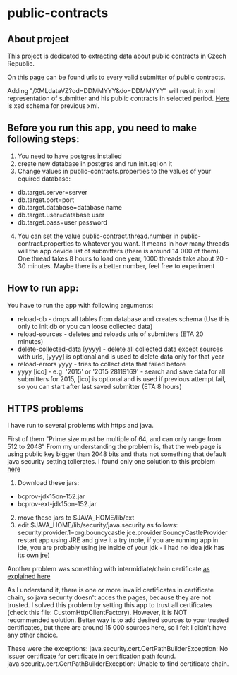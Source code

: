 # public-contracts

## About project
This project is dedicated to extracting data about public contracts in Czech Republic.

On this [page](https://vestnikverejnychzakazek.cz/SearchProfile/Search?Status=Active&PageSize=50&Page=1) can be found urls to every valid submitter of public contracts.

Adding "/XMLdataVZ?od=DDMMYYY&do=DDMMYYY" will result in xml representation of submitter and his public contracts in selected period.
[Here](https://vestnikverejnychzakazek.cz/cs/PublishAForm/XMLInterfaceForISVZUS) is xsd schema for previous xml.

## Before you run this app, you need to make following steps:

1. You need to have postgres installed
2. create new database in postgres and run init.sql on it
3. Change values in public-contracts.properties to the values of your equired database:
 * db.target.server=server
 * db.target.port=port
 * db.target.database=database name
 * db.target.user=database user
 * db.target.pass=user password
4. You can set the value public-contract.thread.number in public-contract.properties to whatever you want. It means in how many threads will the app devide list of submitters (there is around 14 000 of them). One thread takes 8 hours to load one year, 1000 threads take about 20 - 30 minutes. Maybe there is a better number, feel free to experiment

## How to run app:
You have to run the app with following arguments:
 * reload-db - drops all tables from database and creates schema (Use this only to init db or you can loose collected data)
 * reload-sources - deletes and reloads urls of submitters (ETA 20 minutes)
 * delete-collected-data [yyyy] - delete all collected data except sources with urls, [yyyy] is optional and is used to delete data only for that year
 * reload-errors yyyy - tries to collect data that failed before
 * yyyy [ico] - e.g. '2015' or '2015 28119169' - search and save data for all submitters for 2015, [ico] is optional and is used if previous attempt fail, so you can start after last saved submitter (ETA 8 hours)
 

## HTTPS problems
I have run to several problems with https and java.

First of them "Prime size must be multiple of 64, and can only range from 512 to 2048"
From my understanding the problem is, that the web page is using public key bigger than 2048 bits and thats not something that default java security setting tollerates.
I found only one solution to this problem [here](http://stackoverflow.com/questions/6851461/java-why-does-ssl-handshake-give-could-not-generate-dh-keypair-exception)

1. Download these jars:
 * bcprov-jdk15on-152.jar
 * bcprov-ext-jdk15on-152.jar
2. move these jars to $JAVA_HOME/lib/ext
3. edit $JAVA_HOME/lib/security/java.security as follows: security.provider.1=org.bouncycastle.jce.provider.BouncyCastleProvider
restart app using JRE and give it a try
(note, if you are running app in ide, you are probably using jre inside of your jdk - I had no idea jdk has its own jre)

Another problem was something with intermidiate/chain certificate [as explained here](https://www.sslshopper.com/ssl-checker.html#hostname=https://veza.cz/Contracts.aspx/1087/XMLdataVZ?od=01012015&do=01012016)

As I understand it, there is one or more invalid certificates in certificate chain, so java security doesn't acces the pages, because they are not trusted.
I solved this problem by setting this app to trust all certificates (check this file: CustomHttpClientFactory). However, it is NOT recommended solution. Better way is to add desired sources to your trusted certificates, but there are around 15 000 sources here, so I felt I didn't have any other choice.

These were the exceptions:
java.security.cert.CertPathBuilderException: No issuer certificate for certificate in certification path found.
java.security.cert.CertPathBuilderException: Unable to find certificate chain.


